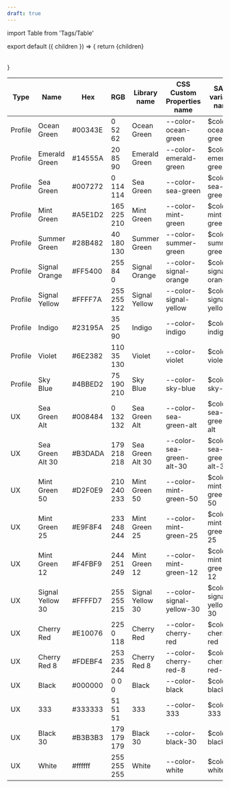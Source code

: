 ```yaml
---
draft: true
---
```


import Table from 'Tags/Table'

<!-- prettier-ignore-start -->

export default ({ children }) => {
  return <Table>{children}</Table>
}

<!-- prettier-ignore-end -->

<!-- This is the Source of the Colors Table -->

<table>
  <thead>
    <tr>
      <th>Type</th>
      <th>Name</th>
      <th>Hex</th>
      <th>RGB</th>
      <th>Library name</th>
      <th>CSS Custom Properties name</th>
      <th>SASS variable name</th>
  </tr>
</thead>
<tbody>
<tr>
  <td>Profile</td>
  <td>Ocean Green</td>
  <td>#00343E</td>
  <td>0 52 62</td>
  <td>Ocean Green</td>
  <td>--color-ocean-green</td>
  <td>$color-ocean-green</td>
  </tr>
<tr>
  <td>Profile</td>
  <td>Emerald Green</td>
  <td>#14555A</td>
  <td>20 85 90</td>
  <td>Emerald Green</td>
  <td>--color-emerald-green</td>
  <td>$color-emerald-green</td>
  </tr>
  <tr>
    <td>Profile</td>
    <td>Sea Green</td>
    <td>#007272</td>
    <td>0 114 114</td>
    <td>Sea Green</td>
    <td>--color-sea-green</td>
    <td>$color-sea-green</td>
  </tr>
  <tr>
    <td>Profile</td>
    <td>Mint Green</td>
    <td>#A5E1D2</td>
    <td>165 225 210</td>
    <td>Mint Green</td>
    <td>--color-mint-green</td>
    <td>$color-mint-green</td>
  </tr>
  <tr>
    <td>Profile</td>
    <td>Summer Green</td>
    <td>#28B482</td>
    <td>40 180 130</td>
    <td>Summer Green</td>
    <td>--color-summer-green</td>
    <td>$color-summer-green</td>
  </tr>
  <tr>
    <td>Profile</td>
    <td>Signal Orange</td>
    <td>#FF5400</td>
    <td>255 84 0</td>
    <td>Signal Orange</td>
    <td>--color-signal-orange</td>
    <td>$color-signal-orange</td>
  </tr>
  <tr>
    <td>Profile</td>
    <td>Signal Yellow</td>
    <td>#FFFF7A</td>
    <td>255 255 122</td>
    <td>Signal Yellow</td>
    <td>--color-signal-yellow</td>
    <td>$color-signal-yellow</td>
  </tr>
  <tr>
    <td>Profile</td>
    <td>Indigo</td>
    <td>#23195A</td>
    <td>35 25 90</td>
    <td>Indigo</td>
    <td>--color-indigo</td>
    <td>$color-indigo</td>
  </tr>
  <tr>
    <td>Profile</td>
    <td>Violet</td>
    <td>#6E2382</td>
    <td>110 35 130</td>
    <td>Violet</td>
    <td>--color-violet</td>
    <td>$color-violet</td>
  </tr>
  <tr>
    <td>Profile</td>
    <td>Sky Blue</td>
    <td>#4BBED2</td>
    <td>75 190 210</td>
    <td>Sky Blue</td>
    <td>--color-sky-blue</td>
    <td>$color-sky-blue</td>
  </tr>
  <tr>
    <td>UX</td>
    <td>Sea Green Alt</td>
    <td>#008484</td>
    <td>0 132 132</td>
    <td>Sea Green Alt</td>
    <td>--color-sea-green-alt</td>
    <td>$color-sea-green-alt</td>
  </tr>
  <tr>
  <td>UX</td>
  <td>Sea Green Alt 30</td>
  <td>#B3DADA</td>
  <td>179 218 218</td>
  <td>Sea Green Alt 30</td>
  <td>--color-sea-green-alt-30</td>
  <td>$color-sea-green-alt-30</td>
  </tr>
  <tr>
    <td>UX</td>
    <td>Mint Green 50</td>
    <td>#D2F0E9</td>
    <td>210 240 233</td>
    <td>Mint Green 50</td>
    <td>--color-mint-green-50</td>
    <td>$color-mint-green-50</td>
  </tr>
  <tr>
    <td>UX</td>
    <td>Mint Green 25</td>
    <td>#E9F8F4</td>
    <td>233 248 244</td>
    <td>Mint Green 25</td>
    <td>--color-mint-green-25</td>
    <td>$color-mint-green-25</td>
  </tr>
  <tr>
  <td>UX</td>
  <td>Mint Green 12</td>
  <td>#F4FBF9</td>
  <td>244 251 249</td>
  <td>Mint Green 12</td>
  <td>--color-mint-green-12</td>
  <td>$color-mint-green-12</td>
  </tr>
  <tr>
  <td>UX</td>
  <td>Signal Yellow 30</td>
  <td>#FFFFD7</td>
  <td>255 255 215</td>
  <td>Signal Yellow 30</td>
  <td>--color-signal-yellow-30</td>
  <td>$color-signal-yellow-30</td>
  </tr>
  <tr>
  <td>UX</td>
  <td>Cherry Red</td>
  <td>#E10076</td>
  <td>225 0 118</td>
  <td>Cherry Red</td>
  <td>--color-cherry-red</td>
  <td>$color-cherry-red</td>
  </tr>
  <tr>
  <td>UX</td>
  <td>Cherry Red 8</td>
  <td>#FDEBF4</td>
  <td>253 235 244</td>
  <td>Cherry Red 8</td>
  <td>--color-cherry-red-8</td>
  <td>$color-cherry-red-8</td>
  </tr>
  <tr>
  <td>UX</td>
  <td>Black</td>
  <td>#000000</td>
  <td>0 0 0</td>
  <td>Black</td>
  <td>--color-black</td>
  <td>$color-black</td>
  </tr>
  <tr>
  <td>UX</td>
  <td>333</td>
  <td>#333333</td>
  <td>51 51 51</td>
  <td>333</td>
  <td>--color-333</td>
  <td>$color-333</td>
  </tr>
  <tr>
  <td>UX</td>
  <td>Black 30</td>
  <td>#B3B3B3</td>
  <td>179 179 179</td>
  <td>Black 30</td>
  <td>--color-black-30</td>
  <td>$color-black-30</td>
  </tr>
  <tr>
  <td>UX</td>
  <td>White</td>
  <td>#ffffff</td>
  <td>255 255 255</td>
  <td>White</td>
  <td>--color-white</td>
  <td>$color-white</td>
  </tr>
</tbody>
</table>
